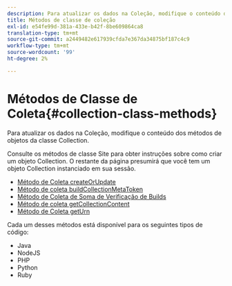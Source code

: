 ```yaml
---
description: Para atualizar os dados na Coleção, modifique o conteúdo dos métodos de objetos da classe Collection.
title: Métodos de classe de coleção
exl-id: e54fe99d-381a-433e-b42f-8be609864ca8
translation-type: tm+mt
source-git-commit: a2449482e617939cfda7e367da34875bf187c4c9
workflow-type: tm+mt
source-wordcount: '99'
ht-degree: 2%

---
```


# Métodos de Classe de Coleta{#collection-class-methods}

Para atualizar os dados na Coleção, modifique o conteúdo dos métodos de objetos da classe Collection.

Consulte os métodos de classe Site para obter instruções sobre como criar um objeto Collection. O restante da página presumirá que você tem um objeto Collection instanciado em sua sessão.

* [Método de Coleta createOrUpdate](#r_createorupdate_collection_method)
* [Método de coleta buildCollectionMetaToken](#r_buildcollectionmetatoken_collection_method)
* [Método de Coleta de Soma de Verificação de Builds](#r_buildchecksum_collection_method)
* [Método de coleta getCollectionContent](#t_getcollectioncontent_collection_method)
* [Método de Coleta getUrn](#r_geturn_collection_method)

Cada um desses métodos está disponível para os seguintes tipos de código:

* Java
* NodeJS
* PHP
* Python
* Ruby
